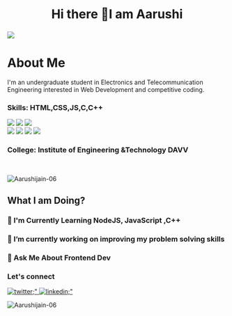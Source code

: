 <h1 align="center">Hi there 👋I am Aarushi </h1>

<h3 align="center"> </h3>


![](https://raw.githubusercontent.com/halfrost/halfrost/master/icons/header_.png)
<h1>About Me</h1>

<p>
 I'm an undergraduate student in Electronics and Telecommunication Engineering interested in Web Development and competitive coding. 
</p>


<h3> Skills: HTML,CSS,JS,C,C++</h3>
<span>
<img src="https://img.shields.io/badge/html5%20-%23E34F26.svg?&style=for-the-badge&logo=html5&logoColor=white"/>
<img src="https://img.shields.io/badge/css3%20-%231572B6.svg?&style=for-the-badge&logo=css3&logoColor=white"/>
<img src="https://img.shields.io/badge/javascript%20-%23323330.svg?&style=for-the-badge&logo=javascript&logoColor=%23F7DF1E"/>
<br>
<span>
<img src="https://img.shields.io/badge/C-00599C?style=for-the-badge&logo=c&logoColor=white "/>
<img src="https://img.shields.io/badge/C%2B%2B-00599C?style=for-the-badge&logo=c%2B%2B&logoColor=white "/>

<img src="https://img.shields.io/badge/git%20-%23404d59.svg?&style=for-the-badge&logo=git&logoColor=white"/>
<img src="https://img.shields.io/badge/github%20-%23121011.svg?&style=for-the-badge&logo=github&logoColor=white"/></span>
<br>
</span>

<h3> College: Institute of Engineering &Technology DAVV </h3> <br />

<p align="left"> <img src="https://komarev.com/ghpvc/?username=Aarushijain-06&label=Profile%20views&color=0e75b6&style=flat" alt="Aarushijain-06"> </p>

<h2 align="left"> What I am Doing? </h2>

<h3>📑 I'm Currently Learning NodeJS, JavaScript ,C++</h3>

<h3>🔭 I’m currently working on improving my problem solving skills<h3>

<h3>📣 Ask Me About Frontend Dev</h3>
<h3> Let's connect </h3>
  <a href="https://twitter.com/Aarushi32956875?s=08" target="_blank">
    <img src=https://img.shields.io/badge/twitter-%2300acee.svg?&style=for-the-badge&logo=twitter&logoColor=white alt=twitter;" />
  </a>
  <a href="https://www.linkedin.com/in/aarushi-jain-bb0057203/" target="_blank">
    <img src=https://img.shields.io/badge/LinkedIn-0077B5?style=for-the-badge&logo=linkedin&logoColor=white alt=linkedin;" />
  </a>




<p align="left"> <img src="https://github-readme-stats.vercel.app/api?username=Aarushijain-06&show_icons=true&locale=en" alt="Aarushijain-06" ></p>
